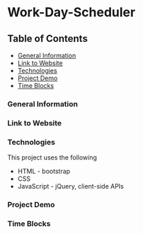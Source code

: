 # Work-Day-Scheduler

## Table of Contents

* [General Information](#General-Information)
* [Link to Website](#Link-to-Website)
* [Technologies](#Technologies)
* [Project Demo](#Project-Demo)
* [Time Blocks](#Time-Blocks)

### General Information

### Link to Website

### Technologies

This project uses the following

* HTML - bootstrap
* CSS
* JavaScript - jQuery, client-side APIs

### Project Demo

### Time Blocks
